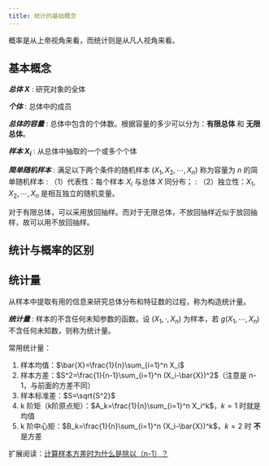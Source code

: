 ```yaml
---
title: 统计的基础概念
---
```

<!--more-->



概率是从上帝视角来看，而统计则是从凡人视角来看。

## 基本概念

***总体 $X$***
: 研究对象的全体

***个体***
: 总体中的成员

***总体的容量***
: 总体中包含的个体数。根据容量的多少可以分为：**有限总体** 和 **无限总体**。

***样本 $X_i$***
: 从总体中抽取的一个或多个个体

***简单随机样本***
: 满足以下两个条件的随机样本 $(X_1,X_2,\cdots,X_n)$ 称为容量为 $n$ 的简单随机样本
: （1）代表性：每个样本 $X_i$ 与总体 $X$ 同分布；
: （2）独立性：$X_1,X_2,\cdots,X_n$ 是相互独立的随机变量。

对于有限总体，可以采用放回抽样。而对于无限总体，不放回抽样近似于放回抽样，故可以用不放回抽样。

## 统计与概率的区别

## 统计量

从样本中提取有用的信息来研究总体分布和特征数的过程，称为构造统计量。

***统计量***
: 样本的不含任何未知参数的函数。设 $(X_1,\cdot,X_n)$ 为样本，若 $g(X_1,\cdots,X_n)$ 不含任何未知数，则称为统计量。

常用统计量：
1. 样本均值：$\bar{X}=\frac{1}{n}\sum_{i=1}^n X_i$
2. 样本方差：$S^2=\frac{1}{n-1}\sum_{i=1}^n (X_i-\bar{X})^2$（注意是 n-1，与前面的方差不同）
3. 样本标准差：$S=\sqrt{S^2}$
4. k 阶矩（k阶原点矩）：$A_k=\frac{1}{n}\sum_{i=1}^n X_i^k$，$k=1$ 时就是均值
5. k 阶中心矩：$B_k=\frac{1}{n}\sum_{i=1}^n (X_i-\bar{X})^k$，$k=2$ 时 **不** 是方差

扩展阅读：[计算样本方差时为什么是除以（n-1）？](https://zhuanlan.zhihu.com/p/115184696)